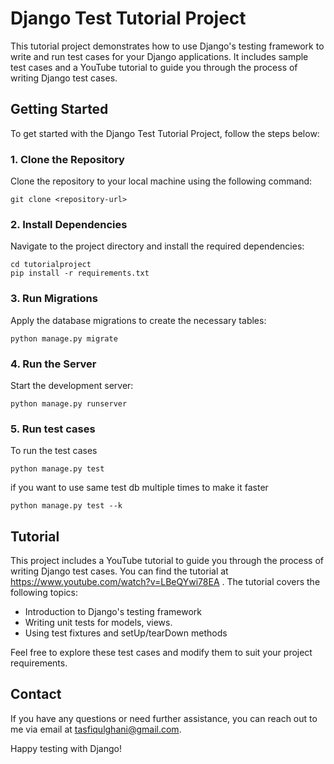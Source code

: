 # Django Test Tutorial Project

This tutorial project demonstrates how to use Django's testing framework to write and run test cases for your Django applications. It includes sample test cases and a YouTube tutorial to guide you through the process of writing Django test cases.

## Getting Started

To get started with the Django Test Tutorial Project, follow the steps below:

### 1. Clone the Repository

Clone the repository to your local machine using the following command:

```shell
git clone <repository-url>
```

### 2. Install Dependencies

Navigate to the project directory and install the required dependencies:

```shell
cd tutorialproject
pip install -r requirements.txt
```

### 3. Run Migrations

Apply the database migrations to create the necessary tables:

```shell
python manage.py migrate
```

### 4. Run the Server

Start the development server:

```shell
python manage.py runserver
```

### 5. Run test cases

To run the test cases


```shell
python manage.py test
```

if you want to use same test db multiple times to make it faster

```shell
python manage.py test --k
```

## Tutorial

This project includes a YouTube tutorial to guide you through the process of writing Django test cases. You can find the tutorial at https://www.youtube.com/watch?v=LBeQYwi78EA . The tutorial covers the following topics:

- Introduction to Django's testing framework
- Writing unit tests for models, views.
- Using test fixtures and setUp/tearDown methods

Feel free to explore these test cases and modify them to suit your project requirements.

 
## Contact

If you have any questions or need further assistance, you can reach out to me via email at [tasfiqulghani@gmail.com](mailto:tasfiqulghani@gmail.com).

Happy testing with Django!
